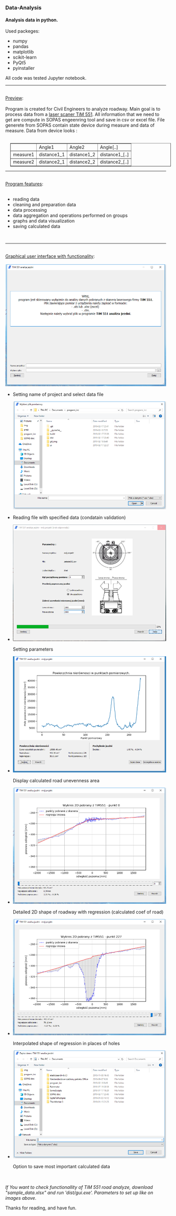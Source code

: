<h3>Data-Analysis</h3>

<h4>Analysis data in python.</h4>

Used packeges:
<ul>
    <li>numpy</li>
    <li>pandas</li>
    <li>matplotlib</li>
    <li>scikit-learn</li>
    <li>PyQt5</li>
    <li>pyinstaller</li>
</ul>
All code was tested Jupyter notebook.
<br>
<hr>
<br>
<u>Preview</u>: <br>
<br>
Program is created for Civil Engineers to analyze roadway.
Main goal is to process data from a <a href="https://www.sick.com/us/en/detection-and-ranging-solutions/2d-lidar-sensors/tim5xx/tim551-2050001/p/p343045">laser scaner TiM 551</a>.
All information that we need to get are compute in SOPAS engeenring tool and save in csv or excel file.
File generete from SOPAS contain state device during measure and data of measure.
Data from device looks :
<br><br>
<table border="1" style="margin-left:15px">
    <tr>
        <td></td>
        <td>Angle1</td>
        <td>Angle2</td>
        <td>Angle[..]</td>
    </tr>
    <tr>
        <td>measure1</td>
        <td>distance1_1</td>
        <td>distance1_2</td>
        <td>distance1_[..]</td>
    </tr>
    <tr>
        <td>measure2</td>
        <td>distance2_1</td>
        <td>distance2_2</td>
        <td>distance2_[..]</td>
    </tr>
</table>
<hr>
<br>
<u>Program features</u>: <br>
<br>
<ul>
    <li>reading data</li>
    <li>cleaning and preparation data</li>
    <li>data processing</li>
    <li>data aggregation and operations performed on groups</li>
    <li>graphs and data visualization</li>
    <li>saving calculated data</li>
</ul>
<br>
<hr>
<br>
<u>Graphical user interface with functionality</u>: <br>
<br>
<img src="git_img/intro1.png" alt="">
<ul>
    <li>
        <p>Setting name of project and select data file </p>
    </li>
</ul>
<ul>
    <img src="git_img/intro2.png" alt="">
    <li>
        <p>Reading file with specified data (condatain validation)</p>
    </li>
</ul>
<ul>
    <li>
        <img src="git_img/intro4.png" alt="">
        <p>Setting parameters </p>
    </li>
</ul>


<ul>
    <li>
        <img src="git_img/intro5.png" alt="">
        <p>Display calculated road unevenness area</p>
    </li>
        
</ul>

<ul>
    <li>
        <img src="git_img/intro6.png" alt="">
        <p>Detailed 2D shape of roadway with regression (calculated coef of road)</p>
    </li>

</ul>

<ul>
    <li>
        <img src="git_img/intro7.png" alt="">
        <p>Interpolated shape of regression in places of holes</p>
    </li>
</ul>

<ul>
    <li>
        <img src="git_img/intro8.png" alt="">
        <p>Option to save most important calculated data</p>
    </li>
</ul>


<br><br>
<em>If You want to check functionallity of TiM 551 road analyze, download "sample_data.xlsx" and run 'dist/gui.exe'. Parameters to set up like on images above.</em>
<br>
<p>Thanks for reading, and have fun.</p>